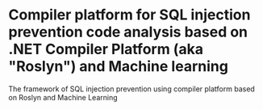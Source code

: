 # Compiler platform for SQL injection prevention code analysis based on .NET Compiler Platform (aka "Roslyn") and Machine learning
The framework of SQL injection prevention using compiler platform based on Roslyn and Machine Learning
